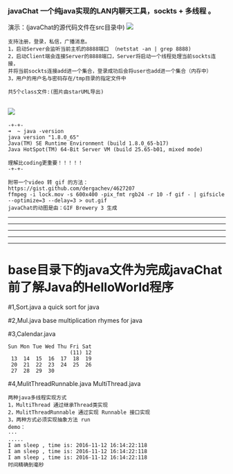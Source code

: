 ### javaChat 一个纯java实现的LAN内聊天工具，sockts + 多线程 。
演示：(javaChat的源代码文件在src目录中)
![](https://github.com/LockGit/javaChat/blob/master/doc/javaChatPro.gif)

```
支持注册，登录，私信，广播消息。
1，启动Server会监听当前主机的8888端口 （netstat -an | grep 8888)
2，启动Client端会连接Server的8888端口，Server将启动一个线程处理当前sockts连接，
并将当前sockts连接add进一个集合，登录成功后会将user也add进一个集合（内存中）
3，用户的用户名与密码存在/tmp目录的指定文件中

共5个class文件:(图片由starUML导出)
```
![](https://github.com/LockGit/javaChat/blob/master/doc/javaChat.png)
---
```
-+-+-
➜  ~ java -version
java version "1.8.0_65"
Java(TM) SE Runtime Environment (build 1.8.0_65-b17)
Java HotSpot(TM) 64-Bit Server VM (build 25.65-b01, mixed mode)

理解比coding更重要！！！！！
-+-+-
```

```
附带一个video 转 gif 的方法：
https://gist.github.com/dergachev/4627207
ffmpeg -i lock.mov -s 600x400 -pix_fmt rgb24 -r 10 -f gif - | gifsicle --optimize=3 --delay=3 > out.gif
javaChat的动图是由：GIF Brewery 3 生成
```


---
---
---
---
---
# base目录下的java文件为完成javaChat前了解Java的HelloWorld程序

#1,Sort.java
a quick sort for java 

#2,Mul.java
base multiplication rhymes for java

#3,Calendar.java
```
Sun Mon Tue Wed Thu Fri Sat
					(11) 12
 13  14  15  16  17  18  19
 20  21  22  23  24  25  26
 27  28  29  30 
```

#4,MulitThreadRunnable.java   MultiThread.java
```
两种java多线程实现方式
1，MultiThread 通过继承Thread类实现
2，MulitThreadRunnable 通过实现 Runnable 接口实现
3，两种方式必须实现抽象方法 run
demo：
···
.....
I am sleep , time is: 2016-11-12 16:14:22:118
I am sleep , time is: 2016-11-12 16:14:22:118
I am sleep , time is: 2016-11-12 16:14:22:118
时间精确到毫秒
```
